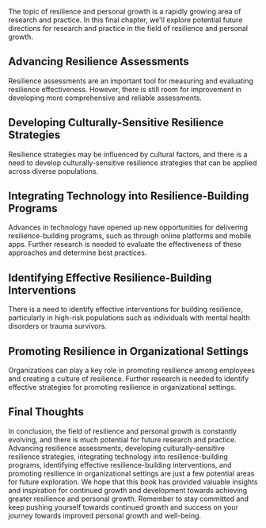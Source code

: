 
The topic of resilience and personal growth is a rapidly growing area of research and practice. In this final chapter, we'll explore potential future directions for research and practice in the field of resilience and personal growth.

Advancing Resilience Assessments
--------------------------------

Resilience assessments are an important tool for measuring and evaluating resilience effectiveness. However, there is still room for improvement in developing more comprehensive and reliable assessments.

Developing Culturally-Sensitive Resilience Strategies
-----------------------------------------------------

Resilience strategies may be influenced by cultural factors, and there is a need to develop culturally-sensitive resilience strategies that can be applied across diverse populations.

Integrating Technology into Resilience-Building Programs
--------------------------------------------------------

Advances in technology have opened up new opportunities for delivering resilience-building programs, such as through online platforms and mobile apps. Further research is needed to evaluate the effectiveness of these approaches and determine best practices.

Identifying Effective Resilience-Building Interventions
-------------------------------------------------------

There is a need to identify effective interventions for building resilience, particularly in high-risk populations such as individuals with mental health disorders or trauma survivors.

Promoting Resilience in Organizational Settings
-----------------------------------------------

Organizations can play a key role in promoting resilience among employees and creating a culture of resilience. Further research is needed to identify effective strategies for promoting resilience in organizational settings.

Final Thoughts
--------------

In conclusion, the field of resilience and personal growth is constantly evolving, and there is much potential for future research and practice. Advancing resilience assessments, developing culturally-sensitive resilience strategies, integrating technology into resilience-building programs, identifying effective resilience-building interventions, and promoting resilience in organizational settings are just a few potential areas for future exploration. We hope that this book has provided valuable insights and inspiration for continued growth and development towards achieving greater resilience and personal growth. Remember to stay committed and keep pushing yourself towards continued growth and success on your journey towards improved personal growth and well-being.
